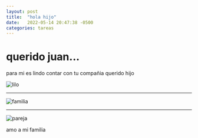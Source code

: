 ```yaml
---
layout: post
title:  "hola hijo"
date:   2022-05-14 20:47:38 -0500
categories: tareas
---
```

# querido juan...

para mi es lindo contar con tu compañia querido hijo

![lilo](../../../../assets/lilo_n.jpg)

---

![familia](../../../../assets/12495185_10206887673648319_9078338369103643583_n.jpg)

---

![pareja](../../../../assets/ney_jhes.jpg)

amo a mi familia